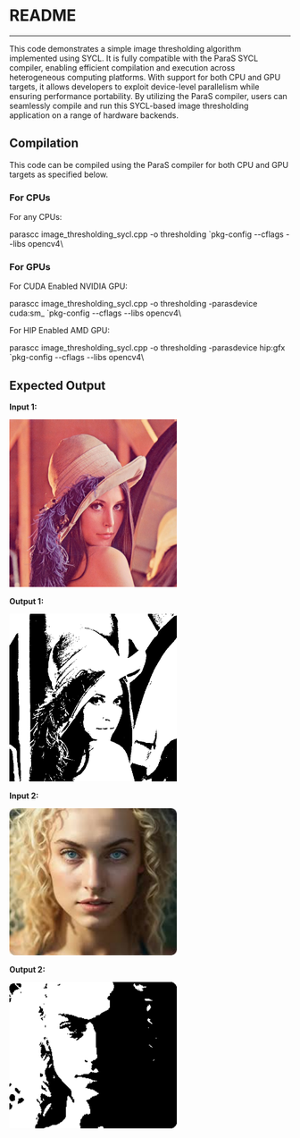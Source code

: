 # README
---
This code demonstrates a simple image thresholding algorithm implemented using SYCL. It is fully compatible with the ParaS SYCL compiler, enabling efficient compilation and execution across heterogeneous computing platforms. With support for both CPU and GPU targets, it allows developers to exploit device-level parallelism while ensuring performance portability. By utilizing the ParaS compiler, users can seamlessly compile and run this SYCL-based image thresholding application on a range of hardware backends.

## Compilation
This code can be compiled using the ParaS compiler for both CPU and GPU targets as specified below.

### For CPUs

For any CPUs:

parascc image_thresholding_sycl.cpp -o thresholding \`pkg-config --cflags --libs opencv4\

### For GPUs

For CUDA Enabled NVIDIA GPU:

parascc image_thresholding_sycl.cpp -o thresholding -parasdevice cuda:sm_<x> \`pkg-config --cflags --libs opencv4\

For HIP Enabled AMD GPU:

parascc image_thresholding_sycl.cpp -o thresholding -parasdevice hip:gfx<x> \`pkg-config --cflags --libs opencv4\

## Expected Output

**Input 1:**

<img src="input_img1.png" alt="Input 1" width="300"/>

**Output 1:**

<img src="output_img_1.png" alt="Output 1" width="300"/>

**Input 2:**

<img src="input_img_2.png" alt="Input 2" width="300"/>

**Output 2:**

<img src="output_img_2.png" alt="Output 2" width="300"/>
